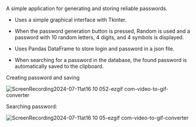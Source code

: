 A simple application for generating and storing reliable passwords.

- Uses a simple graphical interface with Tkinter.

- When the password generation button is pressed,
Random is used and a password with 10 random letters, 4 digits, and 4 symbols is displayed.

- Uses Pandas DataFrame to store login and password in a json file.

- When searching for a password in the database, the found password is automatically saved to the clipboard.



<p>Creating password and saving</p>

![ScreenRecording2024-07-11at16 10 052-ezgif com-video-to-gif-converter](https://github.com/Akim-Edige/password-manager/assets/115921160/d3da7af9-8dbb-409c-96d4-99d9a9067701)



<p>Searching password:</p>
<p></p>

![ScreenRecording2024-07-11at16 10 05-ezgif com-video-to-gif-converter](https://github.com/Akim-Edige/password-manager/assets/115921160/ff6d3c93-80ca-4be2-94f2-997aa42b8705)

